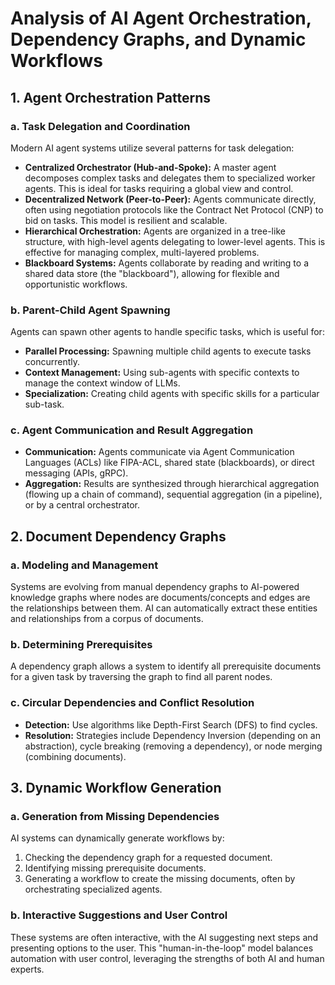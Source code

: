 # Analysis of AI Agent Orchestration, Dependency Graphs, and Dynamic Workflows

## 1. Agent Orchestration Patterns

### a. Task Delegation and Coordination

Modern AI agent systems utilize several patterns for task delegation:

*   **Centralized Orchestrator (Hub-and-Spoke):** A master agent decomposes complex tasks and delegates them to specialized worker agents. This is ideal for tasks requiring a global view and control.
*   **Decentralized Network (Peer-to-Peer):** Agents communicate directly, often using negotiation protocols like the Contract Net Protocol (CNP) to bid on tasks. This model is resilient and scalable.
*   **Hierarchical Orchestration:** Agents are organized in a tree-like structure, with high-level agents delegating to lower-level agents. This is effective for managing complex, multi-layered problems.
*   **Blackboard Systems:** Agents collaborate by reading and writing to a shared data store (the "blackboard"), allowing for flexible and opportunistic workflows.

### b. Parent-Child Agent Spawning

Agents can spawn other agents to handle specific tasks, which is useful for:

*   **Parallel Processing:** Spawning multiple child agents to execute tasks concurrently.
*   **Context Management:** Using sub-agents with specific contexts to manage the context window of LLMs.
*   **Specialization:** Creating child agents with specific skills for a particular sub-task.

### c. Agent Communication and Result Aggregation

*   **Communication:** Agents communicate via Agent Communication Languages (ACLs) like FIPA-ACL, shared state (blackboards), or direct messaging (APIs, gRPC).
*   **Aggregation:** Results are synthesized through hierarchical aggregation (flowing up a chain of command), sequential aggregation (in a pipeline), or by a central orchestrator.

## 2. Document Dependency Graphs

### a. Modeling and Management

Systems are evolving from manual dependency graphs to AI-powered knowledge graphs where nodes are documents/concepts and edges are the relationships between them. AI can automatically extract these entities and relationships from a corpus of documents.

### b. Determining Prerequisites

A dependency graph allows a system to identify all prerequisite documents for a given task by traversing the graph to find all parent nodes.

### c. Circular Dependencies and Conflict Resolution

*   **Detection:** Use algorithms like Depth-First Search (DFS) to find cycles.
*   **Resolution:** Strategies include Dependency Inversion (depending on an abstraction), cycle breaking (removing a dependency), or node merging (combining documents).

## 3. Dynamic Workflow Generation

### a. Generation from Missing Dependencies

AI systems can dynamically generate workflows by:
1.  Checking the dependency graph for a requested document.
2.  Identifying missing prerequisite documents.
3.  Generating a workflow to create the missing documents, often by orchestrating specialized agents.

### b. Interactive Suggestions and User Control

These systems are often interactive, with the AI suggesting next steps and presenting options to the user. This "human-in-the-loop" model balances automation with user control, leveraging the strengths of both AI and human experts.
